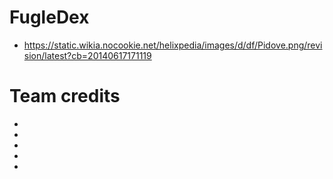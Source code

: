 # FugleDex
- https://static.wikia.nocookie.net/helixpedia/images/d/df/Pidove.png/revision/latest?cb=20140617171119

# Team credits

-

-

-

-

-